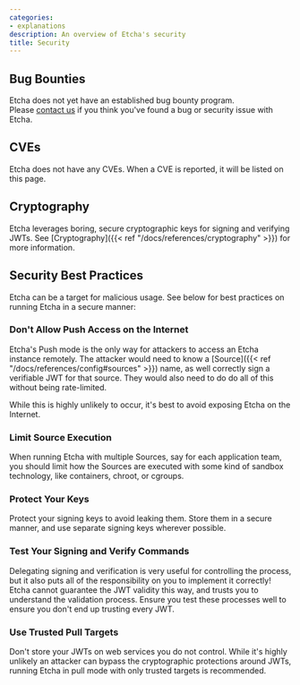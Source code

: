 ```yaml
---
categories:
- explanations
description: An overview of Etcha's security
title: Security
---
```


## Bug Bounties

Etcha does not yet have an established bug bounty program.  
Please [contact us](mailto:info@candid.dev?subject=Etcha%20Bug) if you think you've found a bug or security issue with Etcha.

## CVEs

Etcha does not have any CVEs.  When a CVE is reported, it will be listed on this page.

## Cryptography

Etcha leverages boring, secure cryptographic keys for signing and verifying JWTs.  See [Cryptography]({{< ref "/docs/references/cryptography" >}}) for more information.

## Security Best Practices

Etcha can be a target for malicious usage.  See below for best practices on running Etcha in a secure manner:

### Don't Allow Push Access on the Internet

Etcha's Push mode is the only way for attackers to access an Etcha instance remotely.  The attacker would need to know a [Source]({{< ref "/docs/references/config#sources" >}}) name, as well correctly sign a verifiable JWT for that source.  They would also need to do do all of this without being rate-limited.  

While this is highly unlikely to occur, it's best to avoid exposing Etcha on the Internet.

### Limit Source Execution

When running Etcha with multiple Sources, say for each application team, you should limit how the Sources are executed with some kind of sandbox technology, like containers, chroot, or cgroups.

### Protect Your Keys

Protect your signing keys to avoid leaking them.  Store them in a secure manner, and use separate signing keys wherever possible.

### Test Your Signing and Verify Commands

Delegating signing and verification is very useful for controlling the process, but it also puts all of the responsibility on you to implement it correctly!  Etcha cannot guarantee the JWT validity this way, and trusts you to understand the validation process.  Ensure you test these processes well to ensure you don't end up trusting every JWT.

### Use Trusted Pull Targets

Don't store your JWTs on web services you do not control.  While it's highly unlikely an attacker can bypass the cryptographic protections around JWTs, running Etcha in pull mode with only trusted targets is recommended.
